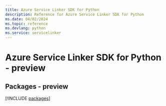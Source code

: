 ```yaml
---
title: Azure Service Linker SDK for Python
description: Reference for Azure Service Linker SDK for Python
ms.date: 04/02/2024
ms.topic: reference
ms.devlang: python
ms.service: servicelinker
---
```

# Azure Service Linker SDK for Python - preview
## Packages - preview
[!INCLUDE [packages](service-linker-index.md)]